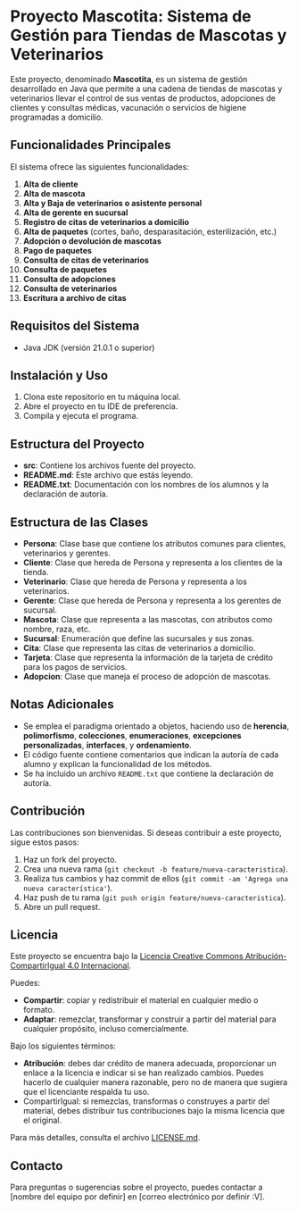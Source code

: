 # Proyecto Mascotita: Sistema de Gestión para Tiendas de Mascotas y Veterinarios

Este proyecto, denominado **Mascotita**, es un sistema de gestión desarrollado en Java que permite a una cadena de tiendas de mascotas y veterinarios llevar el control de sus ventas de productos, adopciones de clientes y consultas médicas, vacunación o servicios de higiene programadas a domicilio.

## Funcionalidades Principales

El sistema ofrece las siguientes funcionalidades:

1. **Alta de cliente**
2. **Alta de mascota**
3. **Alta y Baja de veterinarios o asistente personal**
4. **Alta de gerente en sucursal**
5. **Registro de citas de veterinarios a domicilio**
6. **Alta de paquetes** (cortes, baño, desparasitación, esterilización, etc.)
7. **Adopción o devolución de mascotas**
8. **Pago de paquetes**
9. **Consulta de citas de veterinarios**
10. **Consulta de paquetes**
11. **Consulta de adopciones**
12. **Consulta de veterinarios**
13. **Escritura a archivo de citas**

## Requisitos del Sistema

- Java JDK (versión 21.0.1 o superior)

## Instalación y Uso

1. Clona este repositorio en tu máquina local.
2. Abre el proyecto en tu IDE de preferencia.
3. Compila y ejecuta el programa.

## Estructura del Proyecto

- **src**: Contiene los archivos fuente del proyecto.
- **README.md**: Este archivo que estás leyendo.
- **README.txt**: Documentación con los nombres de los alumnos y la declaración de autoría.

## Estructura de las Clases

- **Persona**: Clase base que contiene los atributos comunes para clientes, veterinarios y gerentes.
- **Cliente**: Clase que hereda de Persona y representa a los clientes de la tienda.
- **Veterinario**: Clase que hereda de Persona y representa a los veterinarios.
- **Gerente**: Clase que hereda de Persona y representa a los gerentes de sucursal.
- **Mascota**: Clase que representa a las mascotas, con atributos como nombre, raza, etc.
- **Sucursal**: Enumeración que define las sucursales y sus zonas.
- **Cita**: Clase que representa las citas de veterinarios a domicilio.
- **Tarjeta**: Clase que representa la información de la tarjeta de crédito para los pagos de servicios.
- **Adopcion**: Clase que maneja el proceso de adopción de mascotas.

## Notas Adicionales

- Se emplea el paradigma orientado a objetos, haciendo uso de **herencia**, **polimorfismo**, **colecciones**, **enumeraciones**, **excepciones personalizadas**, **interfaces**, y **ordenamiento**.
- El código fuente contiene comentarios que indican la autoría de cada alumno y explican la funcionalidad de los métodos.
- Se ha incluido un archivo `README.txt` que contiene la declaración de autoría.

## Contribución

Las contribuciones son bienvenidas. Si deseas contribuir a este proyecto, sigue estos pasos:

1. Haz un fork del proyecto.
2. Crea una nueva rama (`git checkout -b feature/nueva-caracteristica`).
3. Realiza tus cambios y haz commit de ellos (`git commit -am 'Agrega una nueva característica'`).
4. Haz push de tu rama (`git push origin feature/nueva-caracteristica`).
5. Abre un pull request.

## Licencia

Este proyecto se encuentra bajo la [Licencia Creative Commons Atribución-CompartirIgual 4.0 Internacional](https://creativecommons.org/licenses/by-sa/4.0/).

Puedes:

- **Compartir**: copiar y redistribuir el material en cualquier medio o formato.
- **Adaptar**: remezclar, transformar y construir a partir del material para cualquier propósito, incluso comercialmente.

Bajo los siguientes términos:

- **Atribución**: debes dar crédito de manera adecuada, proporcionar un enlace a la licencia e indicar si se han realizado cambios. Puedes hacerlo de cualquier manera razonable, pero no de manera que sugiera que el licenciante respalda tu uso.
- CompartirIgual: si remezclas, transformas o construyes a partir del material, debes distribuir tus contribuciones bajo la misma licencia que el original.

Para más detalles, consulta el archivo [LICENSE.md](LICENSE.md). 


## Contacto

Para preguntas o sugerencias sobre el proyecto, puedes contactar a [nombre del equipo por definir] en [correo electrónico por definir :V].

